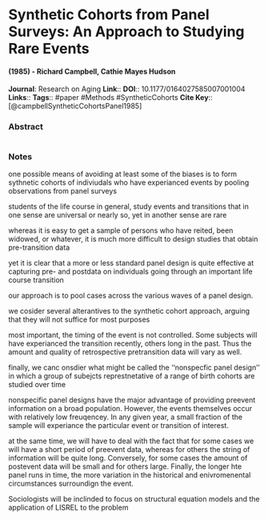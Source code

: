 # Synthetic Cohorts from Panel Surveys: An Approach to Studying Rare Events
#### (1985) - Richard Campbell, Cathie Mayes Hudson
**Journal**: Research on Aging
**Link**:: 
**DOI**:: 10.1177/0164027585007001004
**Links**:: 
**Tags**:: #paper #Methods #SyntheticCohorts 
**Cite Key**:: [@campbellSyntheticCohortsPanel1985]

### Abstract

```

```

### Notes

one possible means of avoiding at least some of the biases is to form sythnetic cohorts of indiviudals who have experianced events by pooling observations from panel surveys

students of the life course in general, study events and transitions that in one sense are universal or nearly so, yet in another sense are rare

whereas it is easy to get a sample of persons who have reited, been widowed, or whatever, it is much more difficult to design studies that obtain pre-transition data

yet it is clear that a more or less standard panel design is quite effective at capturing pre- and postdata on individuals going through an important life course transition

our approach is to pool cases across the various waves of a panel design.

we cosider several alterantives to the synthetic cohort approach, arguing that they will not suffice for most purposes

most important, the timing of the event is not controlled. Some subjects will have experianced the transition recently, others long in the past. Thus the amount and quality of retrospective pretransition data will vary as well.

finally, we canc onsdier what might be called the ‘‘nonspecfic panel design’’ in which a group of subejcts represtnetative of a range of birth cohorts are studied over time

nonspecific panel designs have the major advantage of providing preevent information on a broad population. However, the events themselves occur with relatively low freuqencey. In any given year, a small fraction of the sample will experiance the particular event or transition of interest.

at the same time, we will have to deal with the fact that for some cases we will have a short period of preevent data, whereas for others the string of information will be quite long. Conversely, for some cases the amount of postevent data will be small and for others large. Finally, the longer hte panel runs in time, the more variation in the historical and enivromenental circumstances surroundign the event.

Sociologists will be inclinded to focus on structural equation models and the application of LISREL to the problem